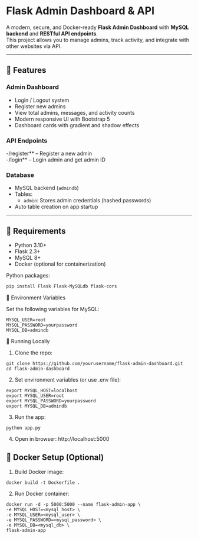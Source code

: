 # Flask Admin Dashboard & API

A modern, secure, and Docker-ready **Flask Admin Dashboard** with **MySQL backend** and **RESTful API endpoints**.  
This project allows you to manage admins, track activity, and integrate with other websites via API.

---

## 🔹 Features

### Admin Dashboard
- Login / Logout system 
- Register new admins
- View total admins, messages, and activity counts
- Modern responsive UI with Bootstrap 5
- Dashboard cards with gradient and shadow effects

### API Endpoints
-/register** – Register a new admin  
-/login** – Login admin and get admin ID   

### Database
- MySQL backend (`admindb`)
- Tables:
  - `admin`: Stores admin credentials (hashed passwords)  
- Auto table creation on app startup

---

## 🔹 Requirements

- Python 3.10+  
- Flask 2.3+  
- MySQL 8+  
- Docker (optional for containerization)  

Python packages:

```bash
pip install Flask Flask-MySQLdb flask-cors
```
🔹 Environment Variables

Set the following variables for MySQL:
```MYSQL_HOST=localhost
MYSQL_USER=root
MYSQL_PASSWORD=yourpassword
MYSQL_DB=admindb
```
🔹 Running Locally

1. Clone the repo:
```
git clone https://github.com/yourusername/flask-admin-dashboard.git
cd flask-admin-dashboard
```
2. Set environment variables (or use .env file):
```
export MYSQL_HOST=localhost
export MYSQL_USER=root
export MYSQL_PASSWORD=yourpassword
export MYSQL_DB=admindb
```
3. Run the app:
```
python app.py

```
4. Open in browser: http://localhost:5000

## 🔹 Docker Setup (Optional)

1. Build Docker image:
```
docker build -t Dockerfile .
```
2. Run Docker container:
```
docker run -d -p 5000:5000 --name flask-admin-app \
-e MYSQL_HOST=<mysql_host> \
-e MYSQL_USER=<mysql_user> \
-e MYSQL_PASSWORD=<mysql_password> \
-e MYSQL_DB=<mysql_db> \
flask-admin-app
```


